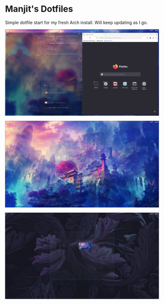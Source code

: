# Manjit's Dotfiles

Simple dotfile start for my fresh Arch install. Will keep updating as I go. 


<p align="center">
  <img src="assets/1.png" />
</p>
<p align="center">
  <img src="assets/2.png" />
</p>
<p align="center">
  <img src="assets/3.png" />
</p>



